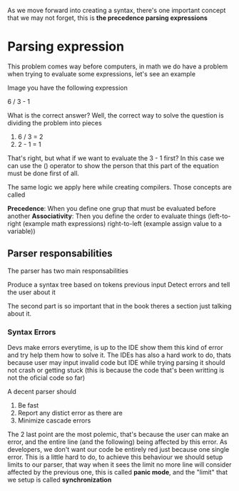 As we move forward into creating a syntax, there's one important concept that we may not forget, this is **the precedence parsing expressions**

# Parsing expression
This problem comes way before computers, in math we do have a problem when trying to evaluate some expressions, let's see an example

Image you have the following expression

6 / 3 - 1

What is the correct answer?
Well, the correct way to solve the question is dividing the problem into pieces

1. 6 / 3 = 2
2. 2 - 1 = 1

That's right, but what if we want to evaluate the 3 - 1 first? In this case we can use the () operator to show the person that this part of the equation must be done first of all.

The same logic we apply here while creating compilers. Those concepts are called

**Precedence**: When you define one grup that must be evaluated before another
**Associativity**: Then you define the order to evaluate things (left-to-right (example math expressions) right-to-left (example assign value to a variable))

## Parser responsabilities
The parser has two main responsabilities

Produce a syntax tree based on tokens previous input
Detect errors and tell the user about it

The second part is so important that in the book theres a section just talking about it.

### Syntax Errors
Devs make errors everytime, is up to the IDE show them this kind of error and try help them how to solve it. The IDEs has also a hard work to do, thats because user may input invalid code but IDE while trying parsing it should not crash or getting stuck (this is because the code that's been writting is not the oficial code so far)

A decent parser should

1. Be fast
2. Report any distict error as there are
3. Minimize cascade errors

The 2 last point are the most polemic, that's because the user can make an error, and the entire line (and the following) being affected by this error. As developers, we don't want our code be entirely red just because one single error. This is a little hard to do, to achieve this behaviour we should setup limits to our parser, that way when it sees the limit no more line will consider affected by the previous one, this is called **panic mode**, and the "limit" that we setup is called **synchronization**